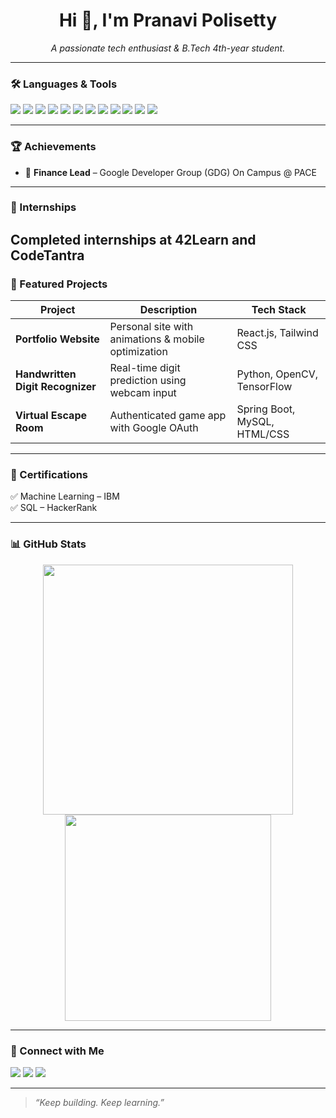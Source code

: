 <h1 align="center">Hi 👋, I'm Pranavi Polisetty</h1>
<p align="center">
  <em>A passionate tech enthusiast & B.Tech 4th-year student.</em>
</p>

---

### 🛠️ Languages & Tools

<p align="left">
  <img src="https://img.shields.io/badge/Java-007396?style=flat&logo=java&logoColor=white"/>
  <img src="https://img.shields.io/badge/Spring%20Boot-6DB33F?style=flat&logo=spring-boot&logoColor=white"/>
  <img src="https://img.shields.io/badge/MySQL-00758F?style=flat&logo=mysql&logoColor=white"/>
  <img src="https://img.shields.io/badge/HTML5-E34F26?style=flat&logo=html5&logoColor=white"/>
  <img src="https://img.shields.io/badge/CSS3-1572B6?style=flat&logo=css3&logoColor=white"/>
  <img src="https://img.shields.io/badge/JavaScript-F7DF1E?style=flat&logo=javascript&logoColor=black"/>
  <img src="https://img.shields.io/badge/React.js-61DAFB?style=flat&logo=react&logoColor=black"/>
  <img src="https://img.shields.io/badge/TailwindCSS-38B2AC?style=flat&logo=tailwind-css&logoColor=white"/>
  <img src="https://img.shields.io/badge/Python-3776AB?style=flat&logo=python&logoColor=white"/>
  <img src="https://img.shields.io/badge/Power%20BI-F2C811?style=flat&logo=powerbi&logoColor=black"/>
  <img src="https://img.shields.io/badge/Git-F05032?style=flat&logo=git&logoColor=white"/>
  <img src="https://img.shields.io/badge/GitHub-181717?style=flat&logo=github&logoColor=white"/>
</p>

---

### 🏆 Achievements

- 💼 **Finance Lead** – Google Developer Group (GDG) On Campus @ PACE  

---

### 💼 Internships
Completed internships at 42Learn and CodeTantra
---

### 🌟 Featured Projects

| Project                     | Description                                          | Tech Stack                          |
|-----------------------------|------------------------------------------------------|-------------------------------------|
| **Portfolio Website**       | Personal site with animations & mobile optimization | React.js, Tailwind CSS              |
| **Handwritten Digit Recognizer** | Real-time digit prediction using webcam input      | Python, OpenCV, TensorFlow          |
| **Virtual Escape Room**     | Authenticated game app with Google OAuth            | Spring Boot, MySQL, HTML/CSS        |

---

### 📜 Certifications
 ✅ Machine Learning – IBM  
 ✅ SQL – HackerRank  

---

### 📊 GitHub Stats

<p align="center">
  <img src="https://github-readme-stats.vercel.app/api?username=pranavi05&show_icons=true&theme=github_dark" width="400"/>
  <img src="https://github-readme-stats.vercel.app/api/top-langs/?username=pranavi05&layout=compact&theme=github_dark" width="330"/>
</p>

---

### 🔗 Connect with Me

<p>
  <a href="https://www.linkedin.com/in/pranavi-polisetty-386043276/" target="_blank"><img src="https://img.shields.io/badge/LinkedIn-blue?style=for-the-badge&logo=linkedin&logoColor=white"/></a>
  <a href="mailto:pranavipolisetty@gmail.com"><img src="https://img.shields.io/badge/Gmail-red?style=for-the-badge&logo=gmail&logoColor=white"/></a>
  <a href="https://github.com/pranavi05"><img src="https://img.shields.io/badge/GitHub-black?style=for-the-badge&logo=github&logoColor=white"/></a>
</p>

---

> _“Keep building. Keep learning.”_
